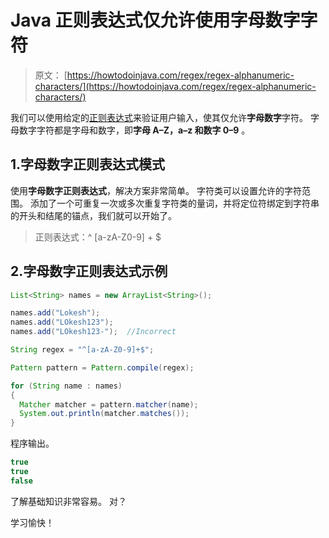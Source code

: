 # Java 正则表达式仅允许使用字母数字字符

> 原文： [https://howtodoinjava.com/regex/regex-alphanumeric-characters/](https://howtodoinjava.com/regex/regex-alphanumeric-characters/)

我们可以使用给定的[正则表达式](https://howtodoinjava.com/java-regular-expression-tutorials/)来验证用户输入，使其仅允许**字母数字**字符。 字母数字字符都是字母和数字，即**字母 A–Z，a–z 和数字 0–9** 。

## 1.字母数字正则表达式模式

使用**字母数字正则表达式**，解决方案非常简单。 字符类可以设置允许的字符范围。 添加了一个可重复一次或多次重复字符类的量词，并将定位符绑定到字符串的开头和结尾的锚点，我们就可以开始了。

> 正则表达式：^ [a-zA-Z0-9] + $

## 2.字母数字正则表达式示例

```java
List<String> names = new ArrayList<String>();

names.add("Lokesh");  
names.add("LOkesh123");  
names.add("LOkesh123-");  //Incorrect

String regex = "^[a-zA-Z0-9]+$";

Pattern pattern = Pattern.compile(regex);

for (String name : names)
{
  Matcher matcher = pattern.matcher(name);
  System.out.println(matcher.matches());
}

```

程序输出。

```java
true
true
false

```

了解基础知识非常容易。 对？

学习愉快！
